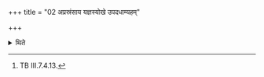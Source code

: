 +++
title = "02 अप्रस्रंसाय यज्ञस्योखे उपदधाम्यहम्"

+++

<details><summary>थिते</summary>

2. Or (he keeps the earthen pitcher on the embers) with aprasraṁsāya yajñasya...[^1]  

[^1]: TB III.7.4.13.
</details>

